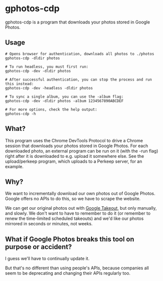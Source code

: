 gphotos-cdp
========

gphotos-cdp is a program that downloads your photos stored in Google Photos.

Usage
--------
```
# Opens browser for authentication, downloads all photos to ./photos
gphotos-cdp -dldir photos

# To run headless, you must first run:
gphotos-cdp -dev -dldir photos

# After successful authentication, you can stop the process and run this instead:
gphotos-cdp -dev -headless -dldir photos

# To sync a single album, you can use the -album flag:
gphotos-cdp -dev -dldir photos -album 1234567890ABCDEF

# For more options, check the help output:
gphotos-cdp -h
```

What?
--------

This program uses the Chrome DevTools Protocol to drive a Chrome session that
downloads your photos stored in Google Photos.
For each downloaded photo, an external program can be run on it (with the -run
flag) right after it is downloaded to e.g. upload it somewhere else. See the
upload/perkeep program, which uploads to a Perkeep server, for an example.


Why?
--------

We want to incrementally download our own photos out of Google Photos. Google offers
no APIs to do this, so we have to scrape the website.

We can get our original photos out with [Google Takeout](https://takeout.google.com/),
but only manually, and slowly. We don't want to have to remember to do
it (or remember to renew the time-limited scheduled takeouts) and we'd
like our photos mirrored in seconds or minutes, not weeks.


What if Google Photos breaks this tool on purpose or accident?
--------

I guess we'll have to continually update it.

But that's no different than using people's APIs, because companies all seem to
be deprecating and changing their APIs regularly too.

